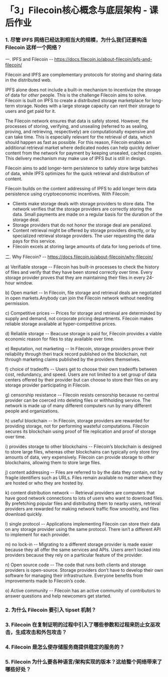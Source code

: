 # 「3」Filecoin核心概念与底层架构 - 课后作业

### 1. 尽管 IPFS 网络已经达到相当大的规模，为什么我们还要构造 Filecoin 这样一个网络？
一. IPFS and Filecoin -- https://docs.filecoin.io/about-filecoin/ipfs-and-filecoin/

Filecoin and IPFS are complementary protocols for storing and sharing data in the distributed web. 

IPFS alone does not include a built-in mechanism to incentivize the storage of data for *other* people. This is the challenge Filecoin aims to solve. Filecoin is built on IPFS to create a distributed storage marketplace for long-term storage. Nodes with a large storage capacity can rent their storage to users and get paid for it.

The Filecoin network ensures that data is safely stored. However, the processes of storing, verifying, and unsealing (referred to as sealing, proving, and retrieving, respectively) are computationally expensive and can take time. This is especially relevant for the retrieval of data, which should happen as fast as possible. For this reason, Filecoin enables an additional retrieval market where dedicated nodes can help quickly deliver content from the network for payment by keeping unsealed, cached copies. This delivery mechanism may make use of IPFS but is still in design.

Filecoin aims to add longer-term persistence to safely store large batches of data, while IPFS optimizes for the quick retrieval and distribution of content.

Filecoin builds on the content addressing of IPFS to add longer term data persistence using cryptoeconomic incentives. With Filecoin:
 * Clients make storage deals with storage providers to store data. The network verifies that the storage providers are correctly storing the data. Small payments are made on a regular basis for the duration of the storage deal.
 * Storage providers that do not honor the storage deal are penalized.
 * Content retrieval might be offered by storage providers directly, or by specialized retrieval storage providers. The user requesting the data pays for this service.
 * Filecoin excels at storing large amounts of data for long periods of time.

二. Why Filecoin? -- https://docs.filecoin.io/about-filecoin/why-filecoin/

a) Verifiable storage -- Filecoin has built-in processes to check the history of files and verify that they have been stored correctly over time. Every storage provider proves that they are maintaining their files in every 24-hour window.

b) Open market -- In Filecoin, file storage and retrieval deals are negotiated in open markets.Anybody can join the Filecoin network without needing permission.

c) Competitive prices -- Prices for storage and retrieval are determinded by supply and demand, not corporate pricing departments. Filecoin makes reliable storage available at hyper-competitive prices.

d) Reliable storage -- Beacuse storage is paid for, Filecoin provides a viable economic reason for files to stay available over time.

e) Reputation, not marketing -- In Filecoin, storage providers prove their reliability through theri track record published on the blockchain, not through marketing claims published by the providers themselves.

f) choice of tradeoffs -- Users get to choose their own tradeoffs between cost, redundancy, and speed. Users are not limited to a set group of data centers offered by their provider but can choose to store their files on any storage provider participating in Filecoin.

g) censorship resistance -- Filecoin resists censorship because no central provider can be coerced into deleting files or withholding service. The network is made up of many different computers run by many different people and organizations.

h) useful blockchain -- In Filecoin, storage providers are rewarded for providing storage, not for performing wasteful computations. Filecoin secures its blockchain using proof of file replication and proof of storage over time. 

i) provides storage to other blockchains -- Filecoin’s blockchain is designed to store large files, whereas other blockchains can typically only store tiny amounts of data, very expensively. Filecoin can provide storage to other blockchains, allowing them to store large files.

j) content addressing -- Files are referred to by the data they contain, not by fragile identifiers such as URLs. Files remain available no matter where they are hosted or who they are hosted by. 

k) content distribution network -- Retrieval providers are computers that have good network connections to lots of users who want to download files. By prefetching popular files and distributing them to nearby users, retrieval providers are rewarded for making network traffic flow smoothly, and files download quickly.

l) single protocol -- Applications implementing Filecoin can store their data on any storage provider using the same protocol. There isn’t a different API to implement for each provider. 

m) no lock-in -- Migrating to a different storage provider is made easier because they all offer the same services and APIs. Users aren’t locked into providers because they rely on a particular feature of the provider. 

n) Open source code -- The code that runs both clients and storage providers is open-source. Storage providers don’t have to develop their own software for managing their infrastructure. Everyone benefits from improvements made to Filecoin’s code.

o) Active community -- Filecoin has an active community of contributors to answer questions and help newcomers get started. 

### 2. 为什么 Filecoin 要引入 tipset 机制？
### 3. Filecoin 在复制证明的过程中引入了哪些参数和过程来防止女巫攻击，生成攻击和外包攻击？
### 4. Filecoin 是怎么使存储服务商提供稳定的服务的？
### 5. Filecoin 为什么要各种语言/架构实现的版本？这给整个网络带来了哪些好处？
